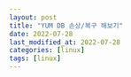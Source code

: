 ```yaml
---
layout: post
title: "YUM DB 손상/복구 해보기"
date: 2022-07-28
last_modified_at: 2022-07-28
categories: [linux]
tags: [linux]
---
```



